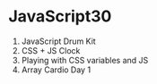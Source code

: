# JavaScript30
1. JavaScript Drum Kit
2. CSS + JS Clock
3. Playing with CSS variables and JS
4. Array Cardio Day 1